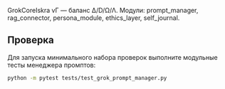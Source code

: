 GrokCoreIskra vΓ — баланс ∆/D/Ω/Λ. Модули: prompt_manager, rag_connector, persona_module, ethics_layer, self_journal.

## Проверка

Для запуска минимального набора проверок выполните модульные тесты менеджера промптов:

```bash
python -m pytest tests/test_grok_prompt_manager.py
```
